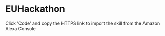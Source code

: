 # EUHackathon

Click 'Code' and copy the HTTPS link to import the skill from the Amazon Alexa Console